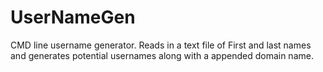 # UserNameGen
CMD line username generator. Reads in a text file of First and last names and generates potential usernames along with a appended domain name.

